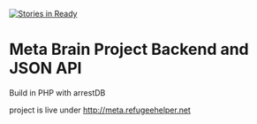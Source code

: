 [![Stories in Ready](https://badge.waffle.io/refugeehackathon/brain-backend.png?label=ready&title=Ready)](https://waffle.io/refugeehackathon/brain-backend)
# Meta Brain Project Backend and JSON API

Build in PHP with arrestDB

project is live under http://meta.refugeehelper.net